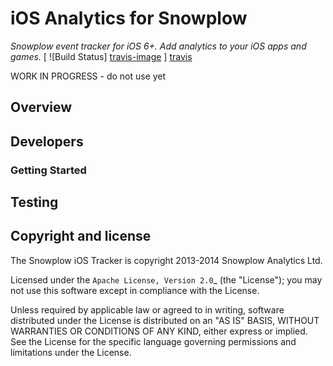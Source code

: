 iOS Analytics for Snowplow
==========================
*Snowplow event tracker for iOS 6+. Add analytics to your iOS apps and games.*
[ ![Build Status] [travis-image] ] [travis]

WORK IN PROGRESS - do not use yet

[travis-image]: https://travis-ci.org/snowplow/snowplow-ios-tracker.png?branch=develop
[travis]: http://travis-ci.org/snowplow/snowplow-ios-tracker

## Overview


## Developers

### Getting Started


## Testing

## Copyright and license

The Snowplow iOS Tracker is copyright 2013-2014 Snowplow Analytics Ltd.

Licensed under the `Apache License, Version 2.0`_ (the "License");
you may not use this software except in compliance with the License.

Unless required by applicable law or agreed to in writing, software
distributed under the License is distributed on an "AS IS" BASIS,
WITHOUT WARRANTIES OR CONDITIONS OF ANY KIND, either express or implied.
See the License for the specific language governing permissions and
limitations under the License.
